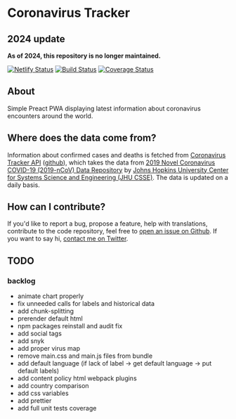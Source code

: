 # Coronavirus Tracker

## 2024 update

**As of 2024, this repository is no longer maintained.**

[![Netlify Status](https://api.netlify.com/api/v1/badges/98c27b94-6dce-4af4-90a4-312a64ef540e/deploy-status)](https://app.netlify.com/sites/amazing-morse-5b1303/deploys) [![Build Status](https://travis-ci.org/soofka/netlify-plugin-chromium.svg?branch=master)](https://travis-ci.org/soofka/netlify-plugin-chromium) [![Coverage Status](https://coveralls.io/repos/github/soofka/coronavirus-tracker/badge.svg)](https://coveralls.io/github/soofka/coronavirus-tracker)

## About

<!---description_start-->

Simple Preact PWA displaying latest information about coronavirus encounters around the world.

<!---description_end-->

## Where does the data come from?

Information about confirmed cases and deaths is fetched from [Coronavirus Tracker API](https://coronavirus-tracker-api.herokuapp.com/) ([github](https://github.com/ExpDev07/coronavirus-tracker-api)), which takes the data from [2019 Novel Coronavirus COVID-19 (2019-nCoV) Data Repository](https://github.com/CSSEGISandData/COVID-19) by [Johns Hopkins University Center for Systems Science and Engineering (JHU CSSE)](https://systems.jhu.edu/). The data is updated on a daily basis.

## How can I contribute?

If you'd like to report a bug, propose a feature, help with translations, contribute to the code repository, feel free to [open an issue on Github](https://github.com/soofka/coronavirus-tracker/issues/new). If you want to say hi, [contact me on Twitter](https://twitter.com/pansoofka).

## TODO

### backlog

- animate chart properly
- fix unneeded calls for labels and historical data
- add chunk-splitting
- prerender default html
- npm packages reinstall and audit fix
- add social tags
- add snyk
- add proper virus map
- remove main.css and main.js files from bundle
- add default language (if lack of label -> get default language -> put default labels)
- add content policy html webpack plugins
- add country comparison
- add css variables
- add prettier
- add full unit tests coverage
